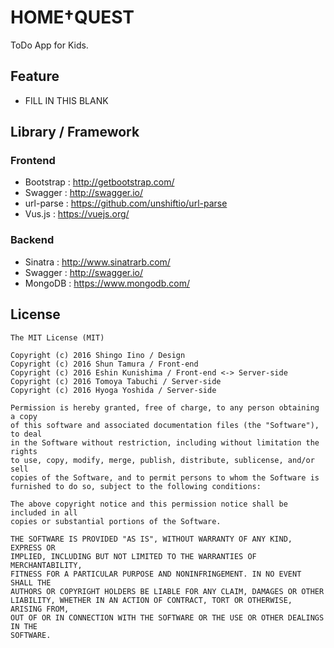 # HOME†QUEST
ToDo App for Kids.

## Feature
 - FILL IN THIS BLANK

## Library / Framework

### Frontend

 - Bootstrap : http://getbootstrap.com/
 - Swagger : http://swagger.io/
 - url-parse : https://github.com/unshiftio/url-parse
 - Vus.js : https://vuejs.org/

### Backend

 - Sinatra : http://www.sinatrarb.com/
 - Swagger : http://swagger.io/
 - MongoDB : https://www.mongodb.com/

## License

```
The MIT License (MIT)

Copyright (c) 2016 Shingo Iino / Design
Copyright (c) 2016 Shun Tamura / Front-end
Copyright (c) 2016 Eshin Kunishima / Front-end <-> Server-side
Copyright (c) 2016 Tomoya Tabuchi / Server-side
Copyright (c) 2016 Hyoga Yoshida / Server-side

Permission is hereby granted, free of charge, to any person obtaining a copy
of this software and associated documentation files (the "Software"), to deal
in the Software without restriction, including without limitation the rights
to use, copy, modify, merge, publish, distribute, sublicense, and/or sell
copies of the Software, and to permit persons to whom the Software is
furnished to do so, subject to the following conditions:

The above copyright notice and this permission notice shall be included in all
copies or substantial portions of the Software.

THE SOFTWARE IS PROVIDED "AS IS", WITHOUT WARRANTY OF ANY KIND, EXPRESS OR
IMPLIED, INCLUDING BUT NOT LIMITED TO THE WARRANTIES OF MERCHANTABILITY,
FITNESS FOR A PARTICULAR PURPOSE AND NONINFRINGEMENT. IN NO EVENT SHALL THE
AUTHORS OR COPYRIGHT HOLDERS BE LIABLE FOR ANY CLAIM, DAMAGES OR OTHER
LIABILITY, WHETHER IN AN ACTION OF CONTRACT, TORT OR OTHERWISE, ARISING FROM,
OUT OF OR IN CONNECTION WITH THE SOFTWARE OR THE USE OR OTHER DEALINGS IN THE
SOFTWARE.
```
